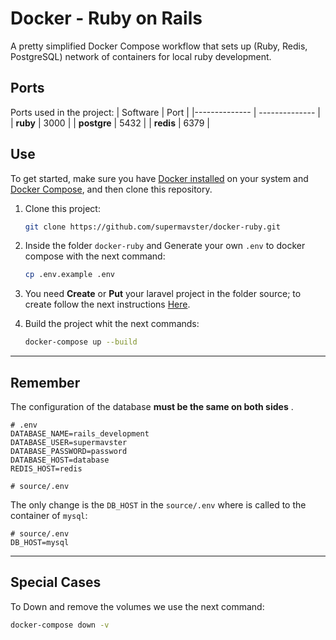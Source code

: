 # Docker - Ruby on Rails

A pretty simplified Docker Compose workflow that sets up (Ruby, Redis, PostgreSQL) network of containers for local ruby development.

## Ports

Ports used in the project:
| Software | Port |
|-------------- | -------------- |
| **ruby** | 3000 |
| **postgre** | 5432 |
| **redis** | 6379 |

## Use

To get started, make sure you have [Docker installed](https://docs.docker.com/) on your system and [Docker Compose](https://docs.docker.com/compose/install/), and then clone this repository.

1. Clone this project:

   ```sh
   git clone https://github.com/supermavster/docker-ruby.git
   ```

2. Inside the folder `docker-ruby` and Generate your own `.env` to docker compose with the next command:

   ```sh
   cp .env.example .env
   ```

3. You need **Create** or **Put** your laravel project in the folder source; to create follow the next instructions [Here](source/README.md).

4. Build the project whit the next commands:

   ```sh
   docker-compose up --build
   ```

---

## Remember

The configuration of the database **must be the same on both sides** .

```dotenv
# .env
DATABASE_NAME=rails_development
DATABASE_USER=supermavster
DATABASE_PASSWORD=password
DATABASE_HOST=database
REDIS_HOST=redis
```

```dotenv
# source/.env

```

The only change is the `DB_HOST` in the `source/.env` where is called to the container of `mysql`:

```dotenv
# source/.env
DB_HOST=mysql
```

---

## Special Cases

To Down and remove the volumes we use the next command:

```sh
docker-compose down -v
```
